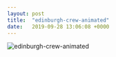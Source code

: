 ```yaml
---
layout: post
title:  "edinburgh-crew-animated"
date:   2019-09-28 13:06:08 +0000
---
```


![edinburgh-crew-animated]({{site.baseurl}}/assets/edinburgh-crew-animated.gif)
